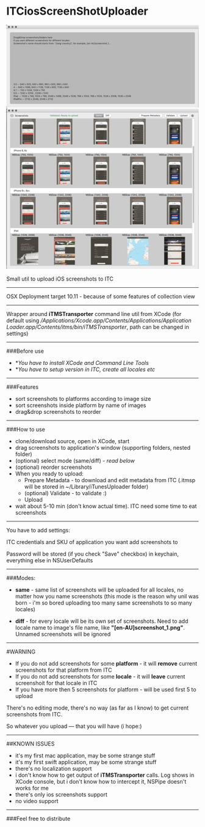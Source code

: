 # ITCiosScreenShotUploader

![Alt text](Screenshots/1.png?raw=true "Title")![Alt text](Screenshots/2.png?raw=true "Title")	

Small util to upload iOS screenshots to ITC

****
OSX Deployment target 10.11 - because of some features of collection view 
****

Wrapper around **iTMSTransporter** command line util from XCode (for default using */Applications/Xcode.app/Contents/Applications/Application Loader.app/Contents/itms/bin/iTMSTransporter*, path can be changed in settings)

****
###Before use
* **You have to install XCode and Command Line Tools*
* **You have to setup version in ITC, create all locales etc* 

****
###Features
* sort screenshots to platforms according to image size
* sort screenshots inside platform by name of images
* drag&drop screenshots to reorder

****

###How to use
* clone/download source, open in XCode, start
* drag screenshots to application's window (supporting folders, nested folder)
* (optional) select mode (same/diff) - *read below*
* (optional) reorder screenshots
* When you ready to upload:
	* Prepare Metadata - to download and edit metadata from ITC (.itmsp will be stored in ~/Library/iTunesUploader folder)
	* (optional) Validate - to validate :)
	* Upload
* wait about 5-10 min (don't know actual time). ITC need some time to eat screenshots 
	

****

You have to add settings:

 ITC credentials and SKU of application you want add screenshots to

 Password will be stored (if you check "Save" checkbox) in keychain, everything else in NSUserDefaults

****

###Modes:

* **same** - same list of screenshots will be uploaded for all locales, no matter how you name screenshots (this mode is the reason why unil was born - i'm so bored uploading too many same screenshots to so many locales)

* **diff** - for every locale will be its own set of screenshots. Need to add locale name to image's file name, like **"[en-AU]screenshot_1.png"**. Unnamed screenshots will be ignored

****
#WARNING
* If you do not add screenshots for some **platform** - it will **remove** current screenshots for that platform from ITC
* If you do not add screenshots for some **locale** - it will **leave** current screenshoit for that locale in ITC 
* If you have more then 5 screenshots for platform - will be used first 5 to upload

There's no editing mode, there's no way (as far as I know) to get current screenshots from ITC. 

So whatever you upload — that you will have (i hope:)


 
****
##KNOWN ISSUES
* it's my first mac application, may be some strange stuff
* it's my first swift application, may be some strange stuff
* there's no localization support
* i don't know how to get output of **iTMSTransporter** calls. Log shows in XCode console, but i don't know how to intercept it, NSPipe doesn't works for me
* there's only ios screenshots support 
* no video support

****

###Feel free to distribute
